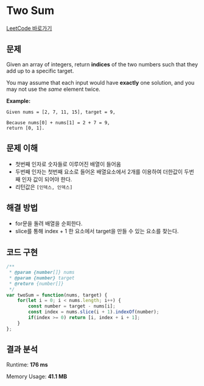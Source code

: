# Two Sum

[LeetCode 바로가기](https://leetcode.com/problems/two-sum/)

## 문제

Given an array of integers, return **indices** of the two numbers such that they add up to a specific target.

You may assume that each input would have **exactly** one solution, and you may not use the *same* element twice.

**Example:**

```
Given nums = [2, 7, 11, 15], target = 9,

Because nums[0] + nums[1] = 2 + 7 = 9,
return [0, 1].
```

## 문제 이해

* 첫번째 인자로 숫자들로 이루어진 배열이 들어옴
* 두번째 인자는 첫번째 요소로 들어온 배열요소에서 2개를 이용하여 더한값이 두번째 인자 값이 되어야 한다.
* 리턴값은 `[인덱스, 인덱스]`

## 해결 방법

* for문을 돌려 배열을 순회한다.
* slice를 통해 index + 1 한 요소에서 target을 만들 수 있는 요소를 찾는다.

## 코드 구현

```js
/**
 * @param {number[]} nums
 * @param {number} target
 * @return {number[]}
 */
var twoSum = function(nums, target) {
    for(let i = 0; i < nums.length; i++) {
        const number = target - nums[i];
        const index = nums.slice(i + 1).indexOf(number);
        if(index >= 0) return [i, index + i + 1];
    }
};
```



## 결과 분석

Runtime: **176 ms**

Memory Usage: **41.1 MB**